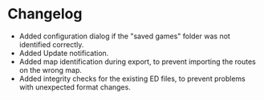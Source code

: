 # Changelog

- Added configuration dialog if the "saved games" folder was not identified correctly.
- Added Update notification.
- Added map identification during export, to prevent importing the routes on the wrong map.
- Added integrity checks for the existing ED files, to prevent problems with unexpected format changes.
